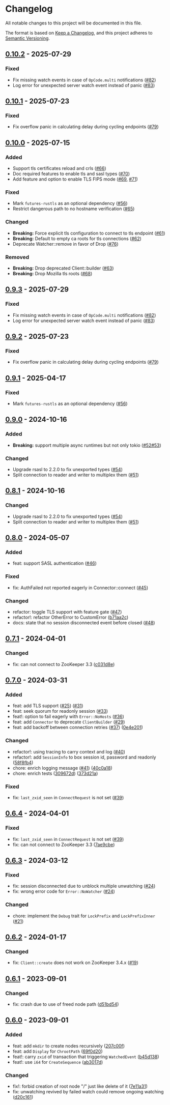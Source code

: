 # Changelog

All notable changes to this project will be documented in this file.

The format is based on [Keep a Changelog](https://keepachangelog.com/en/1.0.0/),
and this project adheres to [Semantic Versioning](https://semver.org/spec/v2.0.0.html).

## [0.10.2] - 2025-07-29
### Fixed
- Fix missing watch events in case of `OpCode.multi` notifications ([#82](https://github.com/kezhuw/zookeeper-client-rust/pull/82))
- Log error for unexpected server watch event instead of panic ([#83](https://github.com/kezhuw/zookeeper-client-rust/pull/83))

## [0.10.1] - 2025-07-23
### Fixed
- Fix overflow panic in calculating delay during cycling endpoints ([#79](https://github.com/kezhuw/zookeeper-client-rust/pull/79))

## [0.10.0] - 2025-07-15
### Added
- Support tls certificates reload and crls ([#66](https://github.com/kezhuw/zookeeper-client-rust/pull/66))
- Doc required features to enable tls and sasl types ([#70](https://github.com/kezhuw/zookeeper-client-rust/pull/70))
- Add feature and option to enable TLS FIPS mode ([#69](https://github.com/kezhuw/zookeeper-client-rust/pull/69), [#71](https://github.com/kezhuw/zookeeper-client-rust/pull/71))

### Fixed
- Mark `futures-rustls` as an optional dependency ([#56](https://github.com/kezhuw/zookeeper-client-rust/pull/56))
- Restrict dangerous path to no hostname verification ([#65](https://github.com/kezhuw/zookeeper-client-rust/pull/65))

### Changed
- **Breaking:** Force explicit tls configuration to connect to tls endpoint ([#61](https://github.com/kezhuw/zookeeper-client-rust/pull/61))
- **Breaking:** Default to empty ca roots for tls connections ([#62](https://github.com/kezhuw/zookeeper-client-rust/pull/62))
- Deprecate Watcher::remove in favor of Drop ([#76](https://github.com/kezhuw/zookeeper-client-rust/pull/76))

### Removed
- **Breaking:** Drop deprecated Client::builder ([#63](https://github.com/kezhuw/zookeeper-client-rust/pull/63))
- **Breaking:** Drop Mozilla tls roots ([#68](https://github.com/kezhuw/zookeeper-client-rust/pull/68))

## [0.9.3] - 2025-07-29
### Fixed
- Fix missing watch events in case of `OpCode.multi` notifications ([#82](https://github.com/kezhuw/zookeeper-client-rust/pull/82))
- Log error for unexpected server watch event instead of panic ([#83](https://github.com/kezhuw/zookeeper-client-rust/pull/83))

## [0.9.2] - 2025-07-23
### Fixed
- Fix overflow panic in calculating delay during cycling endpoints ([#79](https://github.com/kezhuw/zookeeper-client-rust/pull/79))

## [0.9.1] - 2025-04-17
### Fixed
- Mark `futures-rustls` as an optional dependency ([#56](https://github.com/kezhuw/zookeeper-client-rust/pull/56))

## [0.9.0] - 2024-10-16
### Added
- **Breaking:** support multiple async runtimes but not only tokio ([#52](https://github.com/kezhuw/zookeeper-client-rust/pull/52)[#53](https://github.com/kezhuw/zookeeper-client-rust/pull/53))

### Changed
- Upgrade rsasl to 2.2.0 to fix unexported types ([#54](https://github.com/kezhuw/zookeeper-client-rust/pull/54))
- Split connection to reader and writer to multiplex them ([#51](https://github.com/kezhuw/zookeeper-client-rust/pull/51))

## [0.8.1] - 2024-10-16
### Changed
- Upgrade rsasl to 2.2.0 to fix unexported types ([#54](https://github.com/kezhuw/zookeeper-client-rust/pull/54))
- Split connection to reader and writer to multiplex them ([#51](https://github.com/kezhuw/zookeeper-client-rust/pull/51))

## [0.8.0] - 2024-05-07
### Added
- feat: support SASL authentication ([#46](https://github.com/kezhuw/zookeeper-client-rust/pull/46))

### Fixed
- fix: AuthFailed not reported eagerly in Connector::connect ([#45](https://github.com/kezhuw/zookeeper-client-rust/pull/45))

### Changed
- refactor: toggle TLS support with feature gate ([#47](https://github.com/kezhuw/zookeeper-client-rust/pull/47))
- refactor!: refactor OtherError to CustomError ([b71aa2c](https://github.com/kezhuw/zookeeper-client-rust/commit/b71aa2c4738d436ada38549fdd6b1083b9eb6d5a))
- docs: state that no session disconnected event before closed ([#48](https://github.com/kezhuw/zookeeper-client-rust/pull/48))

## [0.7.1] - 2024-04-01
### Changed
- fix: can not connect to ZooKeeper 3.3 ([c031d8e](https://github.com/kezhuw/zookeeper-client-rust/commit/c031d8ee7663a4eecdbba059ae59e9d5f72d1243))

## [0.7.0] - 2024-03-31
### Added
- feat: add TLS support ([#25](https://github.com/kezhuw/zookeeper-client-rust/pull/25)) ([#31](https://github.com/kezhuw/zookeeper-client-rust/pull/31))
- feat: seek quorum for readonly session ([#33](https://github.com/kezhuw/zookeeper-client-rust/pull/33))
- feat!: option to fail eagerly with `Error::NoHosts` ([#36](https://github.com/kezhuw/zookeeper-client-rust/pull/36))
- feat: add `Connector` to deprecate `ClientBuilder` ([#29](https://github.com/kezhuw/zookeeper-client-rust/pull/29))
- feat: add backoff between connection retries ([#37](https://github.com/kezhuw/zookeeper-client-rust/pull/37)) ([0e4e201](https://github.com/kezhuw/zookeeper-client-rust/commit/0e4e2018786bb5898585726bacac6dcc3ba33ea7))

### Changed
- refactor!: using tracing to carry context and log ([#40](https://github.com/kezhuw/zookeeper-client-rust/pull/40))
- refactor!: add `SessionInfo` to box session id, password and readonly ([58f8fb4](https://github.com/kezhuw/zookeeper-client-rust/commit/58f8fb4b6ade1d1d158dcebfd5b944ff5d534f76))
- chore: enrich logging message ([#41](https://github.com/kezhuw/zookeeper-client-rust/pull/41)) ([40c0a18](https://github.com/kezhuw/zookeeper-client-rust/commit/40c0a184b34df7e1b525cbd583c4e1af0fd8795b))
- chore: enrich tests ([309672d](https://github.com/kezhuw/zookeeper-client-rust/commit/309672d29c22879fe5d81f90a97bf01ec62efa8e)) ([373d21a](https://github.com/kezhuw/zookeeper-client-rust/commit/373d21a429d86e8e947b83359835d12a573da1ad))

### Fixed
- fix: `last_zxid_seen` in `ConnectRequest` is not set ([#39](https://github.com/kezhuw/zookeeper-client-rust/pull/39))

## [0.6.4] - 2024-04-01
### Fixed
- fix: `last_zxid_seen` in `ConnectRequest` is not set ([#39](https://github.com/kezhuw/zookeeper-client-rust/pull/39))
- fix: can not connect to ZooKeeper 3.3 ([7ae9cbe](https://github.com/kezhuw/zookeeper-client-rust/commit/7ae9cbe9eb6fb33866f4405ea838d6efcc4aa7d3))

## [0.6.3] - 2024-03-12
### Fixed
- fix: session disconnected due to unblock multiple unwatching ([#24](https://github.com/kezhuw/zookeeper-client-rust/pull/24))
- fix: wrong error code for `Error::NoWatcher` ([#24](https://github.com/kezhuw/zookeeper-client-rust/pull/24))

### Changed
- chore: implement the `Debug` trait for `LockPrefix` and `LockPrefixInner` ([#21](https://github.com/kezhuw/zookeeper-client-rust/pull/21))

## [0.6.2] - 2024-01-17
### Changed
- fix: `Client::create` does not work on ZooKeeper 3.4.x ([#19](https://github.com/kezhuw/zookeeper-client-rust/pull/19))


## [0.6.1] - 2023-09-01
### Changed
- fix: crash due to use of freed node path ([d51bd54](https://github.com/kezhuw/zookeeper-client-rust/commit/d51bd54af4b99b0d5ed4d216f7d8a59a4281513d))

## [0.6.0] - 2023-09-01
### Added
- feat: add `mkdir` to create nodes recursively ([207c00f](https://github.com/kezhuw/zookeeper-client-rust/commit/207c00f7fe30b2899d32f277652ff2face45e0bc))
- feat: add `Display` for `ChrootPath` ([69f0d20](https://github.com/kezhuw/zookeeper-client-rust/commit/69f0d20d746e4e32920c9adcfb1c851d520c2c8b))
- feat!: carry `zxid` of transaction that triggering `WatchedEvent` ([b45d138](https://github.com/kezhuw/zookeeper-client-rust/commit/b45d138a1653ea0a762c0b3deb7841a584c4e43b))
- feat!: use `i64` for `CreateSequence` ([ab3017d](https://github.com/kezhuw/zookeeper-client-rust/commit/ab3017de612651a11c0d4f19bf45425cf589bf46))

### Changed
- fix!: forbid creation of root node "/" just like delete of it ([7e11a31](https://github.com/kezhuw/zookeeper-client-rust/commit/7e11a316eb65c5a5755abe1c46660393570c65db))
- fix: unwatching revived by failed watch could remove ongoing watching ([d20c161](https://github.com/kezhuw/zookeeper-client-rust/commit/d20c1614c44d6e8115f4f855e6fed9759c64ac0b))

[0.10.2]: https://github.com/kezhuw/zookeeper-client-rust/compare/v0.10.1...v0.10.2
[0.10.1]: https://github.com/kezhuw/zookeeper-client-rust/compare/v0.10.0...v0.10.1
[0.10.0]: https://github.com/kezhuw/zookeeper-client-rust/compare/v0.9.0...v0.10.0
[0.9.3]: https://github.com/kezhuw/zookeeper-client-rust/compare/v0.9.2...v0.9.3
[0.9.2]: https://github.com/kezhuw/zookeeper-client-rust/compare/v0.9.1...v0.9.2
[0.9.1]: https://github.com/kezhuw/zookeeper-client-rust/compare/v0.9.0...v0.9.1
[0.9.0]: https://github.com/kezhuw/zookeeper-client-rust/compare/v0.8.0...v0.9.0
[0.8.1]: https://github.com/kezhuw/zookeeper-client-rust/compare/v0.8.0...v0.8.1
[0.8.0]: https://github.com/kezhuw/zookeeper-client-rust/compare/v0.7.0...v0.8.0
[0.7.1]: https://github.com/kezhuw/zookeeper-client-rust/compare/v0.7.0...v0.7.1
[0.7.0]: https://github.com/kezhuw/zookeeper-client-rust/compare/v0.6.0...v0.7.0
[0.6.4]: https://github.com/kezhuw/zookeeper-client-rust/compare/v0.6.3...v0.6.4
[0.6.3]: https://github.com/kezhuw/zookeeper-client-rust/compare/v0.6.2...v0.6.3
[0.6.2]: https://github.com/kezhuw/zookeeper-client-rust/compare/v0.6.1...v0.6.2
[0.6.1]: https://github.com/kezhuw/zookeeper-client-rust/compare/v0.6.0...v0.6.1
[0.6.0]: https://github.com/kezhuw/zookeeper-client-rust/compare/v0.5.0...v0.6.0
